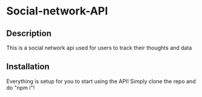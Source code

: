 # Social-network-API

## Description

This is a social network api used for users to track their thoughts and data

## Installation

Everything is setup for you to start using the API! Simply clone the repo and do "npm i"!